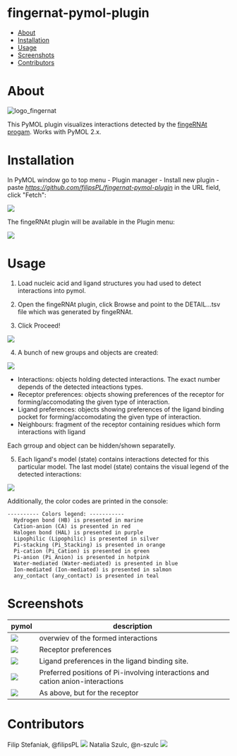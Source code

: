 fingernat-pymol-plugin
============

<!-- TOC START min:1 max:6 link:true asterisk:false update:true -->
- [About](#about)
- [Installation](#installation)
- [Usage](#usage)
- [Screenshots](#screenshots)
- [Contributors](#contributors)
<!-- TOC END -->



# About

![logo_fingernat](logo_fingernat160.png)

This PyMOL plugin visualizes interactions detected by the [fingeRNAt progam](https://github.com/n-szulc/fingeRNAt/). Works with PyMOL 2.x.

# Installation

In PyMOL window go to top menu - Plugin manager - Install new plugin - paste *https://github.com/filipsPL/fingernat-pymol-plugin* in the URL field, click "Fetch":

![](obrazki/README-3b91eee4.png)

The fingeRNAt plugin will be available in the Plugin menu:

![](obrazki/README-ded6536c.png)


# Usage

1. Load nucleic acid and ligand structures you had used to detect interactions into pymol.

2. Open the fingeRNAt plugin, click Browse and point to the DETAIL...tsv file which was generated by fingeRNAt.

3. Click Proceed!

![](obrazki/README-5b762be2.png)

4. A bunch of new groups and objects are created:

![](obrazki/README-851e9a88.png)

- Interactions: objects holding detected interactions. The exact number depends of the detected inteactions types.
- Receptor preferences: objects showing preferences of the receptor for forming/accomodating the given type of interaction.
- Ligand preferences: objects showing preferences of the ligand binding pocket for forming/accomodating the given type of interaction.
- Neighbours: fragment of the receptor containing residues which form interactions with ligand

Each grroup and object can be hidden/shown separatelly.

5. Each ligand's model (state) contains interactions detected for this particular model. The last model (state) contains the visual legend of the detected interactions:

![](obrazki/README-777f64f7.png)


Additionally, the color codes are printed in the console:

```
---------- Colors legend: -----------
  Hydrogen bond (HB) is presented in marine
  Cation-anion (CA) is presented in red
  Halogen bond (HAL) is presented in purple
  Lipophilic (Lipophilic) is presented in silver
  Pi-stacking (Pi_Stacking) is presented in orange
  Pi-cation (Pi_Cation) is presented in green
  Pi-anion (Pi_Anion) is presented in hotpink
  Water-mediated (Water-mediated) is presented in blue
  Ion-mediated (Ion-mediated) is presented in salmon
  any_contact (any_contact) is presented in teal
```

# Screenshots


| pymol                            | description                                                                    |
| -------------------------------- | ------------------------------------------------------------------------------ |
| ![](obrazki/README-65a8be8a.png) | overwiev of the formed interactions                                            |
| ![](obrazki/README-8890c249.png) | Receptor preferences                                                           |
| ![](obrazki/README-e95e087b.png) | Ligand preferences in the ligand binding site.                                 |
| ![](obrazki/README-2765c99c.png) | Preferred positions of Pi-involving interactions and cation anion-interactions |
| ![](obrazki/README-1945eb54.png) | As above, but for the receptor                                                 |


# Contributors

Filip Stefaniak, @filipsPL ![](https://img.shields.io/badge/fstefaniak-%40iimcb.gov.pl-brightgreen)
Natalia Szulc, @n-szulc ![](https://img.shields.io/badge/nszulc-%40iimcb.gov.pl-brightgreen)
